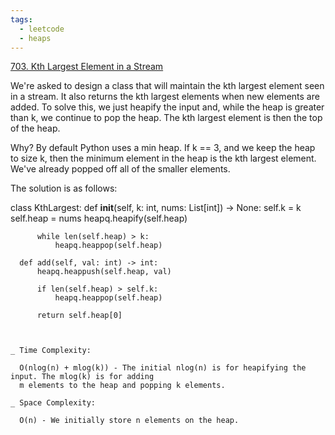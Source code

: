 ```yaml
---
tags:
  - leetcode
  - heaps
---
```


<a href="https://leetcode.com/problems/kth-largest-element-in-a-stream/">
703. Kth Largest Element in a Stream</a>

We're asked to design a class that will maintain the kth largest element seen in
a stream. It also returns the kth largest elements when new elements are added.
To solve this, we just heapify the input and, while the heap is greater than k,
we continue to pop the heap. The kth largest element is then the top of the
heap.

Why? By default Python uses a min heap. If k == 3, and we keep the heap to size
k, then the minimum element in the heap is the kth largest element. We've
already popped off all of the smaller elements.

The solution is as follows:

class KthLargest: def **init**(self, k: int, nums: List[int]) -> None: self.k =
k self.heap = nums heapq.heapify(self.heap)

          while len(self.heap) > k:
              heapq.heappop(self.heap)

      def add(self, val: int) -> int:
          heapq.heappush(self.heap, val)

          if len(self.heap) > self.k:
              heapq.heappop(self.heap)

          return self.heap[0]

```


_ Time Complexity:

  O(nlog(n) + mlog(k)) - The initial nlog(n) is for heapifying the input. The mlog(k) is for adding
  m elements to the heap and popping k elements.

_ Space Complexity:

  O(n) - We initially store n elements on the heap.





```

